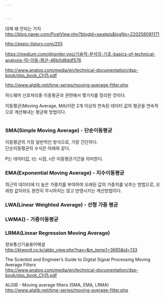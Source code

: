 ```yaml
---


---
```


<p>대체 왜 안되는 거지<br>
<a href="http://blog.naver.com/PostView.nhn?blogId=swatpjs&amp;logNo=220256081171">http://blog.naver.com/PostView.nhn?blogId=swatpjs&amp;logNo=220256081171</a></p>
<p><a href="http://pepic.tistory.com/255">http://pepic.tistory.com/255</a></p>
<p><a href="https://medium.com/@igniter.yoo/%EA%B8%B0%EC%88%A0%EC%A0%81-%EB%B6%84%EC%84%9D%EC%9D%98-%EA%B8%B0%EC%B4%88-basics-of-technical-analysis-10-%EC%9D%B4%EB%8F%99-%ED%8F%89%EA%B7%A0-46b0d8ddf576">https://medium.com/@igniter.yoo/기술적-분석의-기초-basics-of-technical-analysis-10-이동-평균-46b0d8ddf576</a></p>
<p><a href="http://www.analog.com/media/en/technical-documentation/dsp-book/dsp_book_Ch15.pdf">http://www.analog.com/media/en/technical-documentation/dsp-book/dsp_book_Ch15.pdf</a></p>
<p><a href="http://www.alglib.net/time-series/moving-average-filter.php">http://www.alglib.net/time-series/moving-average-filter.php</a></p>
<p>하드웨어 신호처리중 이동평균과 관련해서 몇가지를 정리한 것이다.</p>
<p>이동평균(Moving Average, MA)이란 2개 이상의 연속된 데이터 값의 평균을 연속적으로 계산해내는 평균화 방법이다.</p>
<p><img src="http://ktword.co.kr/img_data/3665_1.JPG" alt=""></p>
<h3 id="smasimple-moving-average---단순이동평균">SMA(Simple Moving Average) - 단순이동평균</h3>
<p>이동평균의 가장 일반적인 방식으로, 가장 간단하다.<br>
단순이동평균의 수식은 아래와 같다.</p>
<p>P는 데이터값, t는 시점, n은 이동평균기간을 의미한다.</p>
<h3 id="emaexponential-moving-average---지수이동평균">EMA(Exponential Moving Average) - 지수이동평균</h3>
<p>최근의 데이터에 더 높은 가중치를 부여하여 오래된 값의 가중치를 낮추는 방법으로, 오래된 값이라도 완전히 무시하지는 않고 반영시키는 계산방법이다.</p>
<h3 id="lwalinear-weighted-average---선형-가중-평균">LWA(Linear Weighted Average) - 선형 가중 평균</h3>
<h3 id="lwma---가중이동평균">LWMA() - 가중이동평균</h3>
<h3 id="lrmalinear-regression-moving-average">LRMA(Linear Regression Moving Average)</h3>
<p>정보통신기술용어해설<br>
<a href="http://ktword.co.kr/abbr_view.php?nav=&amp;m_temp1=3665&amp;id=133">http://ktword.co.kr/abbr_view.php?nav=&amp;m_temp1=3665&amp;id=133</a></p>
<p>The Scientist and Engineer’s Guide to Digital Signal Processing Moving Average Filters<br>
<a href="http://www.analog.com/media/en/technical-documentation/dsp-book/dsp_book_Ch15.pdf">http://www.analog.com/media/en/technical-documentation/dsp-book/dsp_book_Ch15.pdf</a></p>
<p>ALGIB - Moving average filters (SMA, EMA, LRMA)<br>
<a href="http://www.alglib.net/time-series/moving-average-filter.php">http://www.alglib.net/time-series/moving-average-filter.php</a></p>

